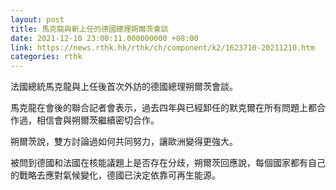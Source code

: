 ```yaml
---
layout: post
title: 馬克龍與新上任的德國總理朔爾茨會談
date: 2021-12-10 23:00:11.000000000 +08:00
link: https://news.rthk.hk/rthk/ch/component/k2/1623710-20211210.htm
categories: rthk
---
```


法國總統馬克龍與上任後首次外訪的德國總理朔爾茨會談。

馬克龍在會後的聯合記者會表示，過去四年與已經卸任的默克爾在所有問題上都合作過，相信會與朔爾茨繼續密切合作。

朔爾茨說，雙方討論過如何共同努力，讓歐洲變得更強大。

被問到德國和法國在核能議題上是否存在分歧，朔爾茨回應說，每個國家都有自己的戰略去應對氣候變化，德國已決定依靠可再生能源。
